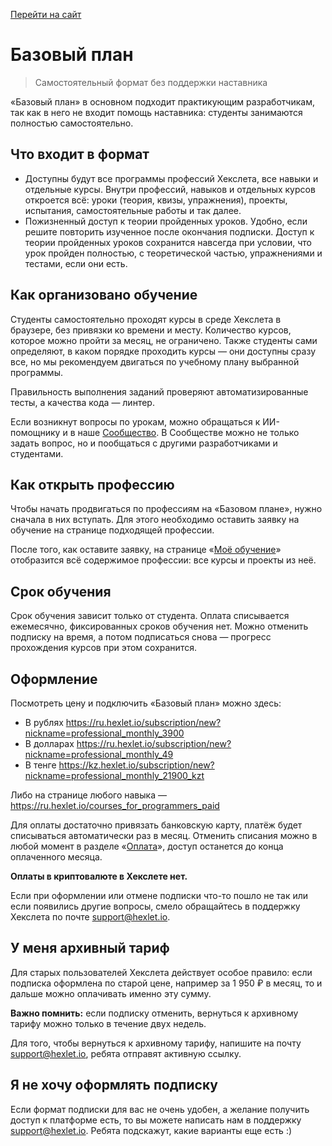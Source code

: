 [Перейти на сайт](https://ru.hexlet.io)

# Базовый план

> Самостоятельный формат без поддержки наставника

«Базовый план» в основном подходит практикующим разработчикам, так как в него не входит помощь наставника: студенты занимаются полностью самостоятельно.

## Что входит в формат

- Доступны будут все программы профессий Хекслета, все навыки и отдельные курсы. Внутри профессий, навыков и отдельных курсов откроется всё: уроки (теория, квизы, упражнения), проекты, испытания, самостоятельные работы и так далее.
- Пожизненный доступ к теории пройденных уроков. Удобно, если решите повторить изученное после окончания подписки. Доступ к теории пройденных уроков сохранится навсегда при условии, что урок пройден полностью, с теоретической частью, упражнениями и тестами, если они есть.

## Как организовано обучение

Студенты самостоятельно проходят курсы в среде Хекслета в браузере, без привязки ко времени и месту. Количество курсов, которое можно пройти за месяц, не ограничено. Также студенты сами определяют, в каком порядке проходить курсы — они доступны сразу все, но мы рекомендуем двигаться по учебному плану выбранной программы.

Правильность выполнения заданий проверяют автоматизированные тесты, а качества кода — линтер.

Если возникнут вопросы по урокам, можно обращаться к ИИ-помощнику и в наше [Сообщество](https://help.hexlet.io/article/20443). В Сообществе можно не только задать вопрос, но и пообщаться с другими разработчиками и студентами.

## Как открыть профессию

Чтобы начать продвигаться по профессиям на «Базовом плане», нужно сначала в них вступать. Для этого необходимо оставить заявку на обучение на странице подходящей профессии.

После того, как оставите заявку, на странице «[Моё обучение](https://ru.hexlet.io/my)» отобразится всё содержимое профессии: все курсы и проекты из неё.

## Срок обучения

Срок обучения зависит только от студента. Оплата списывается ежемесячно, фиксированных сроков обучения нет. Можно отменить подписку на время, а потом подписаться снова — прогресс прохождения курсов при этом сохранится.

## Оформление

Посмотреть цену и подключить «Базовый план» можно здесь:

- В рублях https://ru.hexlet.io/subscription/new?nickname=professional_monthly_3900
- В долларах https://ru.hexlet.io/subscription/new?nickname=professional_monthly_49
- В тенге https://kz.hexlet.io/subscription/new?nickname=professional_monthly_21900_kzt

Либо на странице любого навыка — https://ru.hexlet.io/courses_for_programmers_paid

Для оплаты достаточно привязать банковскую карту, платёж будет списываться автоматически раз в месяц. Отменить списания можно в любой момент в разделе «[Оплата](https://ru.hexlet.io/account/subscription)», доступ останется до конца оплаченного месяца.

**Оплаты в криптовалюте в Хекслете нет.**

Если при оформлении или отмене подписки что-то пошло не так или если появились другие вопросы, смело обращайтесь в поддержку Хекслета по почте support@hexlet.io.

## У меня архивный тариф

Для старых пользователей Хекслета действует особое правило: если подписка оформлена по старой цене, например за 1 950 ₽ в месяц, то и дальше можно оплачивать именно эту сумму.

**Важно помнить:** если подписку отменить, вернуться к архивному тарифу можно только в течение двух недель.

Для того, чтобы вернуться к архивному тарифу, напишите на почту support@hexlet.io, ребята отправят активную ссылку.

## Я не хочу оформлять подписку

Если формат подписки для вас не очень удобен, а желание получить доступ к платформе есть, то вы можете написать нам в поддержку support@hexlet.io. Ребята подскажут, какие варианты еще есть :)
